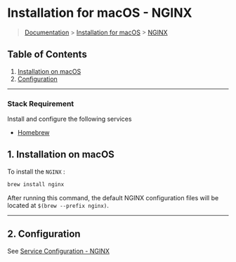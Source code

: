 # Installation for macOS - NGINX

> [Documentation](./../../readme.md) > [Installation for macOS](./../readme.md) > [NGINX](./nginx.md)

## Table of Contents
1. [Installation on macOS](#markdown-header-1-installation-on-macos)
2. [Configuration](#markdown-header-2-configuration)

---

### Stack Requirement
Install and configure the following services

- [Homebrew](homebrew.md)

## 1. Installation on macOS

To install the `NGINX` :

```bash
brew install nginx
```

After running this command, the default NGINX configuration files will be located at `$(brew --prefix nginx)`.

---

## 2. Configuration

See [Service Configuration - NGINX](./../../configuration/services/macos/nginx.md)
